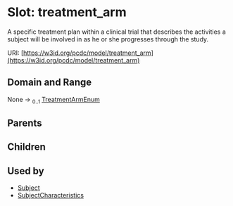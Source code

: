 
# Slot: treatment_arm


A specific treatment plan within a clinical trial that describes the activities a subject will be involved in as he or she progresses through the study.

URI: [https://w3id.org/pcdc/model/treatment_arm](https://w3id.org/pcdc/model/treatment_arm)


## Domain and Range

None &#8594;  <sub>0..1</sub> [TreatmentArmEnum](TreatmentArmEnum.md)

## Parents


## Children


## Used by

 * [Subject](Subject.md)
 * [SubjectCharacteristics](SubjectCharacteristics.md)
